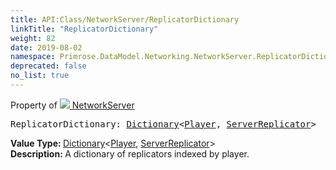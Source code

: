 ```yaml
---
title: API:Class/NetworkServer/ReplicatorDictionary
linkTitle: "ReplicatorDictionary"
weight: 82
date: 2019-08-02
namespace: Primrose.DataModel.Networking.NetworkServer.ReplicatorDictionary
deprecated: false
no_list: true
---
```

Property of <a href="/docs/api-reference/Class/NetworkServer"><img src="/icons/silk/server_network.png"/>&nbsp;NetworkServer</a>
<pre class="method-declaration">
ReplicatorDictionary: <a class="type" href="/docs/api-reference/System/Dictionary">Dictionary</a><<a class="type" href="/docs/api-reference/Class/Player">Player</a>, <a class="type" href="/docs/api-reference/Class/ServerReplicator">ServerReplicator</a>></pre>
<b>Value Type: </b>
<a class="type" href="/docs/api-reference/System/Dictionary">Dictionary</a><<a class="type" href="/docs/api-reference/Class/Player">Player</a>, <a class="type" href="/docs/api-reference/Class/ServerReplicator">ServerReplicator</a>>
<br/>
<b>Description: </b>
A dictionary of replicators indexed by player.

